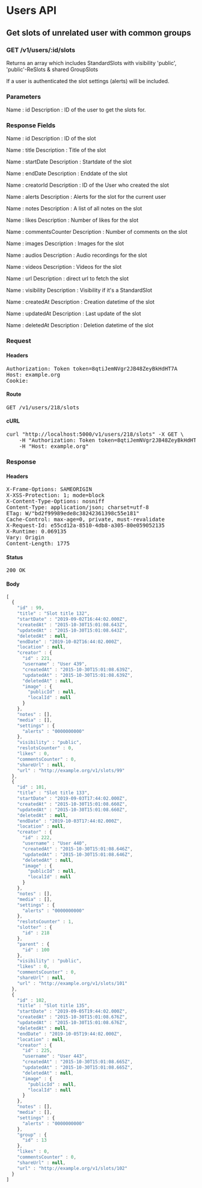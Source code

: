 # Users API

## Get slots of unrelated user with common groups

### GET /v1/users/:id/slots

Returns an array which includes StandardSlots with visibility &#39;public&#39;, &#39;public&#39;-ReSlots &amp; shared GroupSlots

If a user is authenticated the slot settings (alerts) will be included.

### Parameters

Name : id
Description : ID of the user to get the slots for.


### Response Fields

Name : id
Description : ID of the slot

Name : title
Description : Title of the slot

Name : startDate
Description : Startdate of the slot

Name : endDate
Description : Enddate of the slot

Name : creatorId
Description : ID of the User who created the slot

Name : alerts
Description : Alerts for the slot for the current user

Name : notes
Description : A list of all notes on the slot

Name : likes
Description : Number of likes for the slot

Name : commentsCounter
Description : Number of comments on the slot

Name : images
Description : Images for the slot

Name : audios
Description : Audio recordings for the slot

Name : videos
Description : Videos for the slot

Name : url
Description : direct url to fetch the slot

Name : visibility
Description : Visibility if it&#39;s a StandardSlot

Name : createdAt
Description : Creation datetime of the slot

Name : updatedAt
Description : Last update of the slot

Name : deletedAt
Description : Deletion datetime of the slot

### Request

#### Headers

<pre>Authorization: Token token=8qtiJemNVgr2JB48ZeyBkHdHT7A
Host: example.org
Cookie: </pre>

#### Route

<pre>GET /v1/users/218/slots</pre>

#### cURL

<pre class="request">curl &quot;http://localhost:5000/v1/users/218/slots&quot; -X GET \
	-H &quot;Authorization: Token token=8qtiJemNVgr2JB48ZeyBkHdHT7A&quot; \
	-H &quot;Host: example.org&quot;</pre>

### Response

#### Headers

<pre>X-Frame-Options: SAMEORIGIN
X-XSS-Protection: 1; mode=block
X-Content-Type-Options: nosniff
Content-Type: application/json; charset=utf-8
ETag: W/&quot;bd2f99989ede8c38242361398c55e181&quot;
Cache-Control: max-age=0, private, must-revalidate
X-Request-Id: e55cd12a-8510-4db8-a305-80e059052135
X-Runtime: 0.069135
Vary: Origin
Content-Length: 1775</pre>

#### Status

<pre>200 OK</pre>

#### Body

```javascript
[
  {
    "id" : 99,
    "title" : "Slot title 132",
    "startDate" : "2019-09-02T16:44:02.000Z",
    "createdAt" : "2015-10-30T15:01:08.643Z",
    "updatedAt" : "2015-10-30T15:01:08.643Z",
    "deletedAt" : null,
    "endDate" : "2019-10-02T16:44:02.000Z",
    "location" : null,
    "creator" : {
      "id" : 221,
      "username" : "User 439",
      "createdAt" : "2015-10-30T15:01:08.639Z",
      "updatedAt" : "2015-10-30T15:01:08.639Z",
      "deletedAt" : null,
      "image" : {
        "publicId" : null,
        "localId" : null
      }
    },
    "notes" : [],
    "media" : [],
    "settings" : {
      "alerts" : "0000000000"
    },
    "visibility" : "public",
    "reslotsCounter" : 0,
    "likes" : 0,
    "commentsCounter" : 0,
    "shareUrl" : null,
    "url" : "http://example.org/v1/slots/99"
  },
  {
    "id" : 101,
    "title" : "Slot title 133",
    "startDate" : "2019-09-03T17:44:02.000Z",
    "createdAt" : "2015-10-30T15:01:08.660Z",
    "updatedAt" : "2015-10-30T15:01:08.660Z",
    "deletedAt" : null,
    "endDate" : "2019-10-03T17:44:02.000Z",
    "location" : null,
    "creator" : {
      "id" : 222,
      "username" : "User 440",
      "createdAt" : "2015-10-30T15:01:08.646Z",
      "updatedAt" : "2015-10-30T15:01:08.646Z",
      "deletedAt" : null,
      "image" : {
        "publicId" : null,
        "localId" : null
      }
    },
    "notes" : [],
    "media" : [],
    "settings" : {
      "alerts" : "0000000000"
    },
    "reslotsCounter" : 1,
    "slotter" : {
      "id" : 218
    },
    "parent" : {
      "id" : 100
    },
    "visibility" : "public",
    "likes" : 0,
    "commentsCounter" : 0,
    "shareUrl" : null,
    "url" : "http://example.org/v1/slots/101"
  },
  {
    "id" : 102,
    "title" : "Slot title 135",
    "startDate" : "2019-09-05T19:44:02.000Z",
    "createdAt" : "2015-10-30T15:01:08.676Z",
    "updatedAt" : "2015-10-30T15:01:08.676Z",
    "deletedAt" : null,
    "endDate" : "2019-10-05T19:44:02.000Z",
    "location" : null,
    "creator" : {
      "id" : 225,
      "username" : "User 443",
      "createdAt" : "2015-10-30T15:01:08.665Z",
      "updatedAt" : "2015-10-30T15:01:08.665Z",
      "deletedAt" : null,
      "image" : {
        "publicId" : null,
        "localId" : null
      }
    },
    "notes" : [],
    "media" : [],
    "settings" : {
      "alerts" : "0000000000"
    },
    "group" : {
      "id" : 13
    },
    "likes" : 0,
    "commentsCounter" : 0,
    "shareUrl" : null,
    "url" : "http://example.org/v1/slots/102"
  }
]
```
